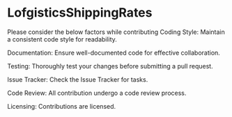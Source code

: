 # LofgisticsShippingRates
Please consider the below factors while contributing
Coding Style:
Maintain a consistent code style for readability.

Documentation:
Ensure well-documented code for effective collaboration.

Testing:
Thoroughly test your changes before submitting a pull request.

Issue Tracker:
Check the Issue Tracker for tasks.

Code Review:
All contribution undergo a code review process.

Licensing:
Contributions are licensed.

